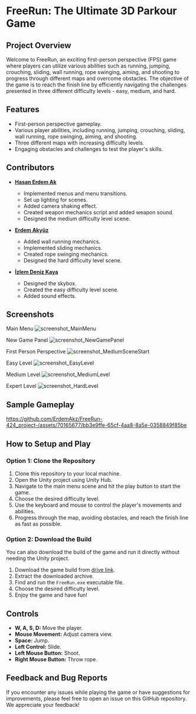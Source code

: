 # FreeRun: The Ultimate 3D Parkour Game

## Project Overview

Welcome to FreeRun, an exciting first-person perspective (FPS) game where players can utilize various abilities such as running, jumping, crouching, sliding, wall running, rope swinging, aiming, and shooting to progress through different maps and overcome obstacles. The objective of the game is to reach the finish line by efficiently navigating the challenges presented in three different difficulty levels - easy, medium, and hard.

## Features

- First-person perspective gameplay.
- Various player abilities, including running, jumping, crouching, sliding, wall running, rope swinging, aiming, and shooting.
- Three different maps with increasing difficulty levels.
- Engaging obstacles and challenges to test the player's skills.

## Contributors

- [**Hasan Erdem Ak**](https://github.com/hasanerdemak)
  - Implemented menus and menu transitions.
  - Set up lighting for scenes.
  - Added camera shaking effect.
  - Created weapon mechanics script and added weapon sound.
  - Designed the medium difficulty level scene.

- [**Erdem Akyüz**](https://github.com/ErdemAkz)
  - Added wall running mechanics.
  - Implemented sliding mechanics.
  - Created rope swinging mechanics.
  - Designed the hard difficulty level scene.

- [**İzlem Deniz Kaya**](https://github.com/izlemdenizkaya)
  - Designed the skybox.
  - Created the easy difficulty level scene.
  - Added sound effects.

## Screenshots

Main Menu
![screenshot_MainMenu](https://github.com/ErdemAkz/FreeRun-424_project-/assets/70165677/41082c3d-61a3-485d-af69-f588d8253e89)

New Game Panel
![screenshot_NewGamePanel](https://github.com/ErdemAkz/FreeRun-424_project-/assets/70165677/eba16f57-993c-45e1-a8ac-0d4a666a1138)

First Person Perspective
![screenshot_MediumSceneStart](https://github.com/ErdemAkz/FreeRun-424_project-/assets/70165677/9d9f8f69-5211-4174-8c97-a9ce58e41c45)

Easy Level
![screenshot_EasyLevel](https://github.com/ErdemAkz/FreeRun-424_project-/assets/70165677/eb501b94-568d-40b5-b8b2-eca0cfd9905d)

Medium Level
![screenshot_MediumLevel](https://github.com/ErdemAkz/FreeRun-424_project-/assets/70165677/9ed91943-02bf-4404-adcc-76bf8d43a189)

Expert Level
![screenshot_HardLevel](https://github.com/ErdemAkz/FreeRun-424_project-/assets/70165677/b2dd7296-8df3-4ff2-b477-13eb9cab7cfa)

## Sample Gameplay

https://github.com/ErdemAkz/FreeRun-424_project-/assets/70165677/bb3e9ffe-65cf-4aa8-8a5e-0358849f85be



## How to Setup and Play

### Option 1: Clone the Repository

1. Clone this repository to your local machine.
2. Open the Unity project using Unity Hub.
3. Navigate to the main menu scene and hit the play button to start the game.
4. Choose the desired difficulty level.
5. Use the keyboard and mouse to control the player's movements and abilities.
6. Progress through the map, avoiding obstacles, and reach the finish line as fast as possible.

### Option 2: Download the Build

You can also download the build of the game and run it directly without needing the Unity project.

1. Download the game build from [drive link](https://drive.google.com/file/d/1w6Fumg_bztKazIWO-Vp5HttaIYb8-Fnt/view?usp=sharing).
2. Extract the downloaded archive.
3. Find and run the `FreeRun.exe` executable file.
4. Choose the desired difficulty level.
5. Enjoy the game and have fun!

## Controls

- **W, A, S, D:** Move the player.
- **Mouse Movement:** Adjust camera view.
- **Space:** Jump.
- **Left Control:** Slide.
- **Left Mouse Button:** Shoot.
- **Right Mouse Button:** Throw rope.

## Feedback and Bug Reports

If you encounter any issues while playing the game or have suggestions for improvements, please feel free to open an issue on this GitHub repository. We appreciate your feedback!
